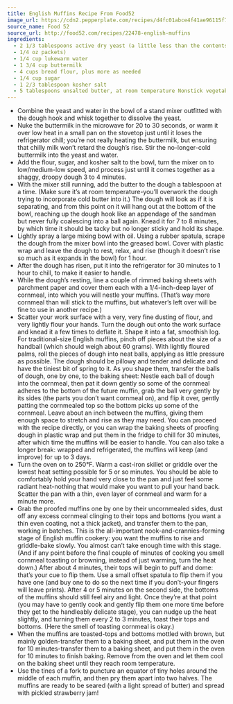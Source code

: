 ```yaml
---
title: English Muffins Recipe From Food52
image_url: https://cdn2.pepperplate.com/recipes/d4fc01abce4f41ae96115f7563325f49.jpg
source_name: Food 52
source_url: http://food52.com/recipes/22478-english-muffins
ingredients:
  - 2 1/3 tablespoons active dry yeast (a little less than the contents of two
  - 1/4 oz packets)
  - 1/4 cup lukewarm water
  - 1 3/4 cup buttermilk
  - 4 cups bread flour, plus more as needed
  - 1/4 cup sugar
  - 1 2/3 tablespoon kosher salt
  - 5 tablespoons unsalted butter, at room temperature Nonstick vegetable spray Cornmeal as needed (or yellow grits, in a pinch)
---
```


* Combine the yeast and water in the bowl of a stand mixer outfitted with the dough hook and whisk together to dissolve the yeast.
* Nuke the buttermilk in the microwave for 20 to 30 seconds, or warm it over low heat in a small pan on the stovetop just until it loses the refrigerator chill; you’re not really heating the buttermilk, but ensuring that chilly milk won’t retard the dough’s rise. Stir the no-longer-cold buttermilk into the yeast and water.
* Add the flour, sugar, and kosher salt to the bowl, turn the mixer on to low/medium-low speed, and process just until it comes together as a shaggy, droopy dough 3 to 4 minutes.
* With the mixer still running, add the butter to the dough a tablespoon at a time. (Make sure it’s at room temperature-you’ll overwork the dough trying to incorporate cold butter into it.) The dough will look as if it is separating, and from this point on it will hang out at the bottom of the bowl, reaching up the dough hook like an appendage of the sandman but never fully coalescing into a ball again. Knead it for 7 to 8 minutes, by which time it should be tacky but no longer sticky and hold its shape.
* Lightly spray a large mixing bowl with oil. Using a rubber spatula, scrape the dough from the mixer bowl into the greased bowl. Cover with plastic wrap and leave the dough to rest, relax, and rise (though it doesn’t rise so much as it expands in the bowl) for 1 hour.
* After the dough has risen, put it into the refrigerator for 30 minutes to 1 hour to chill, to make it easier to handle.
* While the dough’s resting, line a couple of rimmed baking sheets with parchment paper and cover them each with a 1/4-inch-deep layer of cornmeal, into which you will nestle your muffins. (That’s way more cornmeal than will stick to the muffins, but whatever’s left over will be fine to use in another recipe.)
* Scatter your work surface with a very, very fine dusting of flour, and very lightly flour your hands. Turn the dough out onto the work surface and knead it a few times to deflate it. Shape it into a fat, smoothish log. For traditional-size English muffins, pinch off pieces about the size of a handball (which should weigh about 60 grams). With lightly floured palms, roll the pieces of dough into neat balls, applying as little pressure as possible. The dough should be pillowy and tender and delicate and have the tiniest bit of spring to it. As you shape them, transfer the balls of dough, one by one, to the baking sheet: Nestle each ball of dough into the cornmeal, then pat it down gently so some of the cornmeal adheres to the bottom of the future muffin, grab the ball very gently by its sides (the parts you don’t want cornmeal on), and flip it over, gently patting the cornmealed top so the bottom picks up some of the cornmeal. Leave about an inch between the muffins, giving them enough space to stretch and rise as they may need. You can proceed with the recipe directly, or you can wrap the baking sheets of proofing dough in plastic wrap and put them in the fridge to chill for 30 minutes, after which time the muffins will be easier to handle. You can also take a longer break: wrapped and refrigerated, the muffins will keep (and improve) for up to 3 days.
* Turn the oven on to 250°F. Warm a cast-iron skillet or griddle over the lowest heat setting possible for 5 or so minutes. You should be able to comfortably hold your hand very close to the pan and just feel some radiant heat-nothing that would make you want to pull your hand back. Scatter the pan with a thin, even layer of cornmeal and warm for a minute more.
* Grab the proofed muffins one by one by their uncornmealed sides, dust off any excess cornmeal clinging to their tops and bottoms (you want a thin even coating, not a thick jacket), and transfer them to the pan, working in batches. This is the all-important nook-and-crannies-forming stage of English muffin cookery: you want the muffins to rise and griddle-bake slowly. You almost can’t take enough time with this stage. (And if any point before the final couple of minutes of cooking you smell cornmeal toasting or browning, instead of just warming, turn the heat down.) After about 4 minutes, their tops will begin to puff and dome: that’s your cue to flip them. Use a small offset spatula to flip them if you have one (and buy one to do so the next time if you don’t-your fingers will leave prints). After 4 or 5 minutes on the second side, the bottoms of the muffins should still feel airy and light. Once they’re at that point (you may have to gently cook and gently flip them one more time before they get to the handleably delicate stage), you can nudge up the heat slightly, and turning them every 2 to 3 minutes, toast their tops and bottoms. (Here the smell of toasting cornmeal is okay.)
* When the muffins are toasted-tops and bottoms mottled with brown, but mainly golden-transfer them to a baking sheet, and put them in the oven for 10 minutes-transfer them to a baking sheet, and put them in the oven for 10 minutes to finish baking. Remove from the oven and let them cool on the baking sheet until they reach room temperature.
* Use the tines of a fork to puncture an equator of tiny holes around the middle of each muffin, and then pry them apart into two halves. The muffins are ready to be seared (with a light spread of butter) and spread with pickled strawberry jam!
